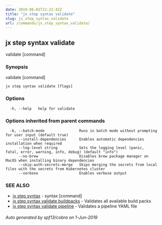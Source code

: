 ```yaml
---
date: 2019-06-01T12:22:42Z
title: "jx step syntax validate"
slug: jx_step_syntax_validate
url: /commands/jx_step_syntax_validate/
---
```

## jx step syntax validate

validate [command]

### Synopsis

validate [command]

```
jx step syntax validate [flags]
```

### Options

```
  -h, --help   help for validate
```

### Options inherited from parent commands

```
  -b, --batch-mode                Runs in batch mode without prompting for user input (default true)
      --install-dependencies      Enables automatic dependencies installation when required
      --log-level string          Sets the logging level (panic, fatal, error, warning, info, debug) (default "info")
      --no-brew                   Disables brew package manager on MacOS when installing binary dependencies
      --skip-auth-secrets-merge   Skips merging the secrets from local files with the secrets from Kubernetes cluster
      --verbose                   Enables verbose output
```

### SEE ALSO

* [jx step syntax](/commands/jx_step_syntax/)	 - syntax [command]
* [jx step syntax validate buildpacks](/commands/jx_step_syntax_validate_buildpacks/)	 - Validates all available build packs
* [jx step syntax validate pipeline](/commands/jx_step_syntax_validate_pipeline/)	 - Validates a pipeline YAML file

###### Auto generated by spf13/cobra on 1-Jun-2019
